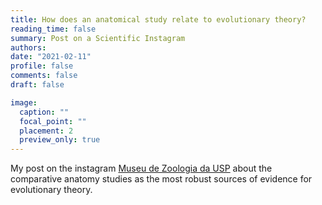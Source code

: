 ```yaml
---
title: How does an anatomical study relate to evolutionary theory?
reading_time: false
summary: Post on a Scientific Instagram
authors: 
date: "2021-02-11"
profile: false
comments: false
draft: false

image:
  caption: ""
  focal_point: ""
  placement: 2
  preview_only: true
---
```

My post on the instagram [Museu de Zoologia da USP](https://www.instagram.com/p/CLKTakkHhyV/) about the comparative anatomy studies as the most robust sources of evidence for evolutionary theory.



